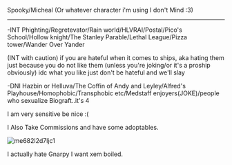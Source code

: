 Spooky/Micheal (Or whatever character i'm using I don't Mind :3)

------------------------------------------------------

-INT Phighting/Regretevator/Rain world/HLVRAI/Postal/Pico's School/Hollow knight/The Stanley Parable/Lethal League/Pizza tower/Wander Over Yander


(INT with caution)
if you are hateful when it comes to ships, aka hating them just because you do not like them (unless you're joking/or it's a proship obviously)
idc what you like just don't be hateful and we'll slay



-DNI Hazbin or Helluva/The Coffin of Andy and Leyley/Alfred's Playhouse/Homophobic/Transphobic etc/Medstaff enjoyers(JOKE)/people who sexualize Biograft..it's 4


I am very sensitive be nice :(

I Also Take Commissions and have some adoptables.


![me682l2d7ljc1](https://github.com/ArtTomic/ArtTomic/assets/168746124/36961109-6449-4539-abdc-94d41befab7f)

I actually hate Gnarpy I want xem boiled.
